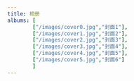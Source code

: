 ```yaml
---
title: 相册
albums: [
        ["/images/cover0.jpg","封面1"],
        ["/images/cover1.jpg","封面2"],
        ["/images/cover2.jpg","封面3"],
        ["/images/cover3.jpg","封面4"],
        ["/images/cover4.jpg","封面5"],
        ["/images/cover5.jpg","封面6"]
        ]
---
```

